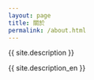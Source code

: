 ```yaml
---
layout: page
title: 關於
permalink: /about.html
---
```


<div id="pageId" title="3"></div>

<p>{{ site.description }}</p>
<p>{{ site.description_en }}</p>